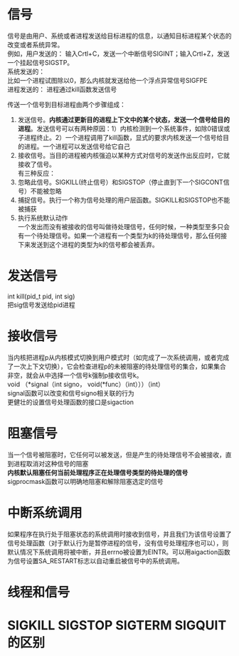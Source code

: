 # 信号
信号是由用户、系统或者进程发送给目标进程的信息，以通知目标进程某个状态的改变或者系统异常。  
例如，用户发送的：
输入Crtl+C，发送一个中断信号SIGINT；输入Crtl+Z，发送一个挂起信号SIGSTP。    
系统发送的：  
比如一个进程试图除以0，那么内核就发送给他一个浮点异常信号SIGFPE  
进程发送的：
进程通过kill函数发送信号

传送一个信号到目标进程由两个步骤组成：
1. 发送信号。**内核通过更新目的进程上下文中的某个状态，发送一个信号给目的进程**。发送信号可以有两种原因：1）内核检测到一个系统事件，如除0错误或子进程终止。2）一个进程调用了kill函数，显式的要求内核发送一个信号给目的进程。一个进程可以发送信号给它自己  
2. 接收信号。当目的进程被内核强迫以某种方式对信号的发送作出反应时，它就接收了信号。  
有三种反应：  
1. 忽略此信号。SIGKILL(终止信号）和SIGSTOP（停止直到下一个SIGCONT信号）不能被忽略  
2. 捕捉信号。执行一个称为信号处理的用户层函数。SIGKILL和SIGSTOP也不能被捕获  
3. 执行系统默认动作  
一个发出而没有被接收的信号叫做待处理信号，任何时候，一种类型至多只会有一个待处理信号。如果一个进程有一个类型为k的待处理信号，那么任何接下来发送到这个进程的类型为k的信号都会被丢弃。  

# 发送信号  
int kill(pid_t pid, int sig)  
把sig信号发送给pid进程  

# 接收信号  
当内核把进程p从内核模式切换到用户模式时（如完成了一次系统调用，或者完成了一次上下文切换），它会检查进程p的未被阻塞的待处理信号的集合，如果集合非空，就会从中选择一个信号k强制p接收信号k。  
void （*signal（int signo， void(*func）（int）））（int）  
signal函数可以改变和信号signo相关联的行为  
更健壮的设置信号处理函数的接口是sigaction  

# 阻塞信号  
当一个信号被阻塞时，它任何可以被发送，但是产生的待处理信号不会被接收，直到进程取消对这种信号的阻塞  
**内核默认阻塞任何当前处理程序正在处理信号类型的待处理的信号**  
sigprocmask函数可以明确地阻塞和解除阻塞选定的信号  

# 中断系统调用  
如果程序在执行处于阻塞状态的系统调用时接收到信号，并且我们为该信号设置了信号处理函数（对于默认行为是暂停进程的信号，没有信号处理程序也可以），则默认情况下系统调用将被中断，并且errno被设置为EINTR。可以用aigaction函数为信号设置SA_RESTART标志以自动重启被信号中的系统调用。


# 线程和信号

# SIGKILL SIGSTOP SIGTERM SIGQUIT的区别  